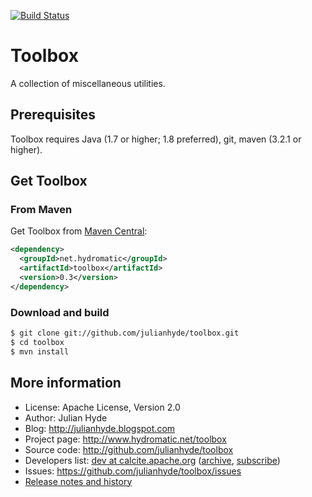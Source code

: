 <!--
{% comment %}
Licensed to Julian Hyde under one or more contributor license
agreements.  See the NOTICE file distributed with this work for
additional information regarding copyright ownership. Julian Hyde
licenses this file to you under the Apache License, Version 2.0 (the
"License"); you may not use this file except in compliance with the
License.  You may obtain a copy of the License at

http://www.apache.org/licenses/LICENSE-2.0

Unless required by applicable law or agreed to in writing, software
distributed under the License is distributed on an "AS IS" BASIS,
WITHOUT WARRANTIES OR CONDITIONS OF ANY KIND, either express or implied.
See the License for the specific language governing permissions and
limitations under the License.
{% endcomment %}
-->
[![Build Status](https://travis-ci.org/julianhyde/toolbox.png)](https://travis-ci.org/julianhyde/toolbox)

# Toolbox

A collection of miscellaneous utilities.

## Prerequisites

Toolbox requires Java (1.7 or higher; 1.8 preferred), git, maven (3.2.1 or higher).

## Get Toolbox

### From Maven

Get Toolbox from
<a href="https://search.maven.org/#search%7Cga%7C1%7Cg%3Anet.hydromatic%20a%3Atoolbox">Maven Central</a>:

```xml
<dependency>
  <groupId>net.hydromatic</groupId>
  <artifactId>toolbox</artifactId>
  <version>0.3</version>
</dependency>
```

### Download and build

```bash
$ git clone git://github.com/julianhyde/toolbox.git
$ cd toolbox
$ mvn install
```

## More information

* License: Apache License, Version 2.0
* Author: Julian Hyde
* Blog: http://julianhyde.blogspot.com
* Project page: http://www.hydromatic.net/toolbox
* Source code: http://github.com/julianhyde/toolbox
* Developers list:
  <a href="mailto:dev@calcite.apache.org">dev at calcite.apache.org</a>
  (<a href="http://mail-archives.apache.org/mod_mbox/calcite-dev/">archive</a>,
  <a href="mailto:dev-subscribe@calcite.apache.org">subscribe</a>)
* Issues: https://github.com/julianhyde/toolbox/issues
* <a href="HISTORY.md">Release notes and history</a>
